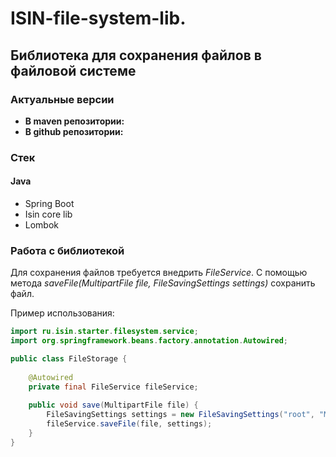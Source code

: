 # ISIN-file-system-lib.

## Библиотека для сохранения файлов в файловой системе 

### Актуальные версии

- **В maven репозитории:**
- **В github репозитории:**

### Стек

#### Java

- Spring Boot
- Isin core lib
- Lombok

### Работа с библиотекой

Для сохранения файлов требуется внедрить *FileService*. 
С помощью метода *saveFile(MultipartFile file, FileSavingSettings settings)* сохранить файл.

Пример использования:
```java
import ru.isin.starter.filesystem.service;
import org.springframework.beans.factory.annotation.Autowired;

public class FileStorage {
    
    @Autowired
    private final FileService fileService;
    
    public void save(MultipartFile file) {
        FileSavingSettings settings = new FileSavingSettings("root", "MD5", 3, 2, 5);
        fileService.saveFile(file, settings);
    }
}
```


